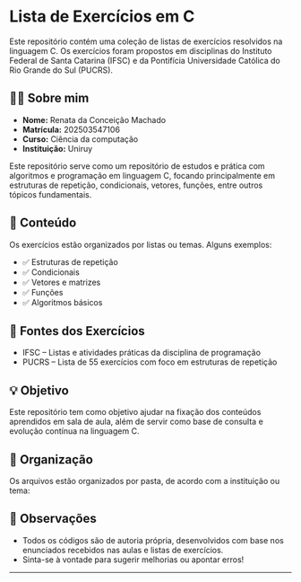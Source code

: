 # Lista de Exercícios em C

Este repositório contém uma coleção de listas de exercícios resolvidos na linguagem C. Os exercícios foram propostos em disciplinas do Instituto Federal de Santa Catarina (IFSC) e da Pontifícia Universidade Católica do Rio Grande do Sul (PUCRS).

## 👩‍💻 Sobre mim

- **Nome:** Renata da Conceição Machado  
- **Matrícula:** 202503547106  
- **Curso:** Ciência da computação 
- **Instituição:** Uniruy 

Este repositório serve como um repositório de estudos e prática com algoritmos e programação em linguagem C, focando principalmente em estruturas de repetição, condicionais, vetores, funções, entre outros tópicos fundamentais.

## 📝 Conteúdo

Os exercícios estão organizados por listas ou temas. Alguns exemplos:

- ✅ Estruturas de repetição  
- ✅ Condicionais  
- ✅ Vetores e matrizes  
- ✅ Funções  
- ✅ Algoritmos básicos  

## 🏫 Fontes dos Exercícios

- IFSC – Listas e atividades práticas da disciplina de programação
- PUCRS – Lista de 55 exercícios com foco em estruturas de repetição

## 💡 Objetivo

Este repositório tem como objetivo ajudar na fixação dos conteúdos aprendidos em sala de aula, além de servir como base de consulta e evolução contínua na linguagem C.

## 📂 Organização

Os arquivos estão organizados por pasta, de acordo com a instituição ou tema:

## 📌 Observações

- Todos os códigos são de autoria própria, desenvolvidos com base nos enunciados recebidos nas aulas e listas de exercícios.
- Sinta-se à vontade para sugerir melhorias ou apontar erros!

---
